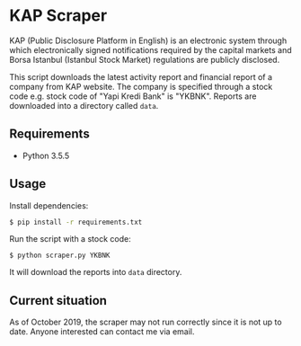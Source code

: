 # KAP Scraper
KAP (Public Disclosure Platform in English) is an electronic system through which electronically signed notifications required by the capital markets and Borsa Istanbul (Istanbul Stock Market) regulations are publicly disclosed.

This script downloads the latest activity report and financial report of a company from KAP website. The company is specified through a stock code e.g. stock code of "Yapi Kredi Bank" is "YKBNK". Reports are downloaded into a directory called `data`.

## Requirements 
- Python 3.5.5

## Usage 
Install dependencies:
```bash 
$ pip install -r requirements.txt
```

Run the script with a stock code:
```
$ python scraper.py YKBNK 
```

It will download the reports into `data` directory. 

## Current situation
As of October 2019, the scraper may not run correctly since it is not up to date. Anyone interested can contact me via email.
